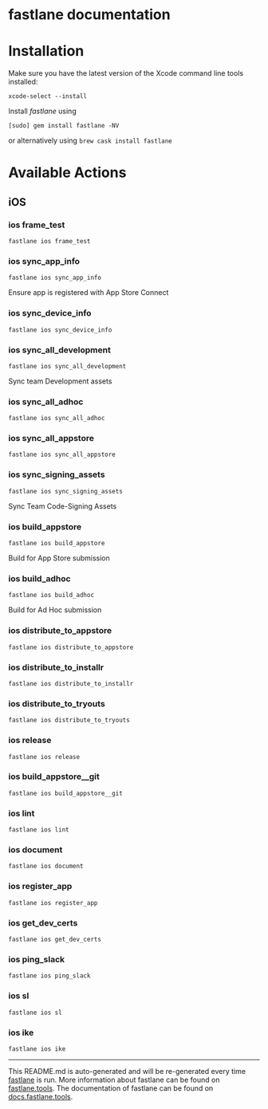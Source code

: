 fastlane documentation
================
# Installation

Make sure you have the latest version of the Xcode command line tools installed:

```
xcode-select --install
```

Install _fastlane_ using
```
[sudo] gem install fastlane -NV
```
or alternatively using `brew cask install fastlane`

# Available Actions
## iOS
### ios frame_test
```
fastlane ios frame_test
```

### ios sync_app_info
```
fastlane ios sync_app_info
```
Ensure app is registered with App Store Connect
### ios sync_device_info
```
fastlane ios sync_device_info
```

### ios sync_all_development
```
fastlane ios sync_all_development
```
Sync team Development assets
### ios sync_all_adhoc
```
fastlane ios sync_all_adhoc
```

### ios sync_all_appstore
```
fastlane ios sync_all_appstore
```

### ios sync_signing_assets
```
fastlane ios sync_signing_assets
```
Sync Team Code-Signing Assets
### ios build_appstore
```
fastlane ios build_appstore
```
Build for App Store submission
### ios build_adhoc
```
fastlane ios build_adhoc
```
Build for Ad Hoc submission
### ios distribute_to_appstore
```
fastlane ios distribute_to_appstore
```

### ios distribute_to_installr
```
fastlane ios distribute_to_installr
```

### ios distribute_to_tryouts
```
fastlane ios distribute_to_tryouts
```

### ios release
```
fastlane ios release
```

### ios build_appstore__git
```
fastlane ios build_appstore__git
```

### ios lint
```
fastlane ios lint
```

### ios document
```
fastlane ios document
```

### ios register_app
```
fastlane ios register_app
```

### ios get_dev_certs
```
fastlane ios get_dev_certs
```

### ios ping_slack
```
fastlane ios ping_slack
```

### ios sl
```
fastlane ios sl
```

### ios ike
```
fastlane ios ike
```


----

This README.md is auto-generated and will be re-generated every time [fastlane](https://fastlane.tools) is run.
More information about fastlane can be found on [fastlane.tools](https://fastlane.tools).
The documentation of fastlane can be found on [docs.fastlane.tools](https://docs.fastlane.tools).
